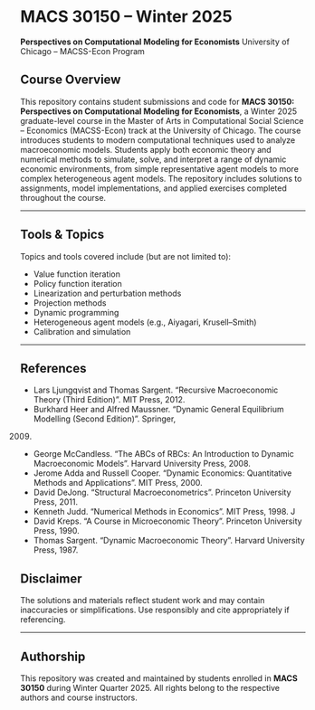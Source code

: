 # MACS 30150 – Winter 2025

**Perspectives on Computational Modeling for Economists**
University of Chicago – MACSS-Econ Program

## Course Overview

This repository contains student submissions and code for **MACS 30150: Perspectives on Computational Modeling for Economists**, a Winter 2025 graduate-level course in the Master of Arts in Computational Social Science – Economics (MACSS-Econ) track at the University of Chicago.
The course introduces students to modern computational techniques used to analyze macroeconomic models. Students apply both economic theory and numerical methods to simulate, solve, and interpret a range of dynamic economic environments, from simple representative agent models to more complex heterogeneous agent models.
The repository includes solutions to assignments, model implementations, and applied exercises completed throughout the course.

---

## Tools & Topics

Topics and tools covered include (but are not limited to):

* Value function iteration
* Policy function iteration
* Linearization and perturbation methods
* Projection methods
* Dynamic programming
* Heterogeneous agent models (e.g., Aiyagari, Krusell–Smith)
* Calibration and simulation

---

## References

- Lars Ljungqvist and Thomas Sargent. “Recursive Macroeconomic Theory (Third Edition)”. MIT Press, 2012.
- Burkhard Heer and Alfred Maussner. “Dynamic General Equilibrium Modelling (Second Edition)”. Springer,
2009. 
- George McCandless. “The ABCs of RBCs: An Introduction to Dynamic Macroeconomic Models”. Harvard
University Press, 2008. 
- Jerome Adda and Russell Cooper. “Dynamic Economics: Quantitative Methods and Applications”. MIT
Press, 2000. 
- David DeJong. “Structural Macroeconometrics”. Princeton University Press, 2011. 
- Kenneth Judd. “Numerical Methods in Economics”. MIT Press, 1998. J
- David Kreps. “A Course in Microeconomic Theory”. Princeton University Press, 1990. 
- Thomas Sargent. “Dynamic Macroeconomic Theory”. Harvard University Press, 1987. 



## Disclaimer

The solutions and materials reflect student work and may contain inaccuracies or simplifications. Use responsibly and cite appropriately if referencing.

---

## Authorship

This repository was created and maintained by students enrolled in **MACS 30150** during Winter Quarter 2025. All rights belong to the respective authors and course instructors.
